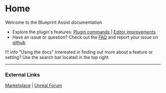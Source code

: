 # Home

Welcome to the Blueprint Assist documentation 

* Explore the plugin's features: [Plugin commands](./features/command-list.md) | [Editor improvements](./features/editor-improvements.md)
* Have an issue or question? Check out the [FAQ](./miscellaneous/faq.md) and report your issue on [github](https://github.com/fpwong/BlueprintAssistWiki/issues)

!!! info "Using the docs"
    Interested in finding out more about a feature or setting? Use the search bar located in the top right

---

### External Links

[Marketplace](https://www.unrealengine.com/marketplace/en-US/product/blueprint-assist) | [Unreal Forum](https://forums.unrealengine.com/t/blueprint-assist-plugin/214123)